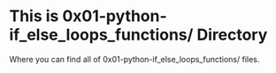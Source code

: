 # This is 0x01-python-if_else_loops_functions/ Directory

Where you can find all of 0x01-python-if_else_loops_functions/ files.
